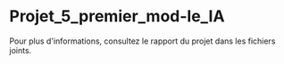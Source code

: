 # Projet_5_premier_mod-le_IA

Pour plus d'informations, consultez le rapport du projet dans les fichiers joints.

